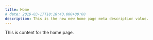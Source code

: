 ```yaml
---
title: Home
# date: 2019-03-17T18:18:43.000+00:00
description: This is the new new home page meta description value.
---
```

This is content for the home page.